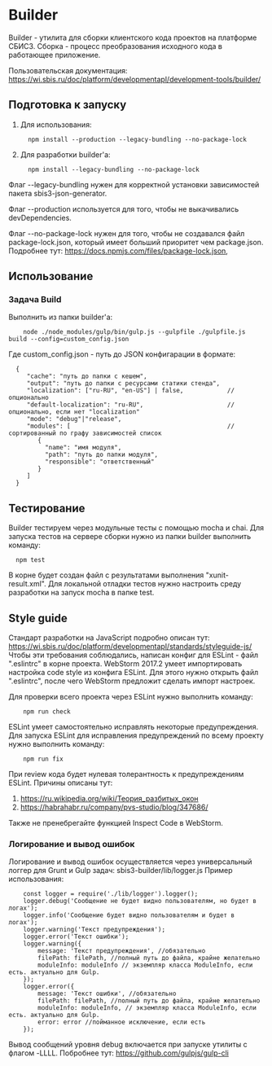 # Builder 
Builder - утилита для сборки клиентского кода проектов на платформе СБИС3. 
Сборка - процесс преобразования исходного кода в работающее приложение. 

Пользовательская документация: https://wi.sbis.ru/doc/platform/developmentapl/development-tools/builder/

## Подготовка к запуску

1. Для использования:

         npm install --production --legacy-bundling --no-package-lock 

2. Для разработки builder'а:

         npm install --legacy-bundling --no-package-lock

Флаг --legacy-bundling нужен для корректной установки зависимостей пакета sbis3-json-generator.

Флаг --production используется для того, чтобы не выкачивались devDependencies.

Флаг --no-package-lock нужен для того, чтобы не создавался файл package-lock.json, 
который имеет больший приоритет чем package.json. 
Подробнее тут:
https://docs.npmjs.com/files/package-lock.json, 
 
## Использование

### Задача Build

Выполнить из папки builder'а:

        node ./node_modules/gulp/bin/gulp.js --gulpfile ./gulpfile.js build --config=custom_config.json 

Где custom_config.json - путь до JSON конфигарации в формате:

      {
         "cache": "путь до папки с кешем",
         "output": "путь до папки с ресурсами статики стенда",
         "localization": ["ru-RU", "en-US"] | false,            //опционально
         "default-localization": "ru-RU",                       //опционально, если нет "localization" 
         "mode": "debug"|"release",
         "modules": [                                           //сортированный по графу зависимостей список
            {
              "name": "имя модуля",
              "path": "путь до папки модуля",
              "responsible": "ответственный"
            }
         ]
      }

## Тестирование

Builder тестируем через модульные тесты с помощью mocha и chai. 
Для запуска тестов на сервере сборки нужно из папки builder выполнить команду:

      npm test

В корне будет создан файл с результатами выполнения "xunit-result.xml".
Для локальной отладки тестов нужно настроить среду разработки на запуск mochа в папке test. 

## Style guide
Стандарт разработки на JavaScript подробно описан тут: https://wi.sbis.ru/doc/platform/developmentapl/standards/styleguide-js/
Чтобы эти требования соблюдались, написан конфиг для ESLint - файл ".eslintrc" в корне проекта.
WebStorm 2017.2 умеет импортировать настройка code style из конфига ESLint. Для этого нужно открыть файл ".eslintrc", 
после чего WebStorm предложит сделать импорт настроек.


Для проверки всего проекта через ESLint нужно выполнить команду:

        npm run check 

ESLint умеет самостоятельно исправлять некоторые предупреждения. Для запуска ESLint для исправления
предупреждений по всему проекту нужно выполнить команду:

        npm run fix 

При review кода будет нулевая толерантность к предупреждениям ESLint. Причины описаны тут: 
1. https://ru.wikipedia.org/wiki/Теория_разбитых_окон
2. https://habrahabr.ru/company/pvs-studio/blog/347686/

Также не пренебрегайте функцией Inspect Code в WebStorm.
 
### Логирование и вывод ошибок
Логирование и вывод ошибок осуществляется через универсальный логгер для Grunt и Gulp задач: sbis3-builder/lib/logger.js
Пример использования: 

        const logger = require('./lib/logger').logger();
        logger.debug('Сообщение не будет видно пользователям, но будет в логах');
        logger.info('Сообщение будет видно пользователям и будет в логах');
        logger.warning('Текст предупреждения');
        logger.error('Текст ошибки');
        logger.warning({
            message: 'Текст предупреждения', //обязательно
            filePath: filePath, //полный путь до файла, крайне желательно
            moduleInfo: moduleInfo // экземпляр класса ModuleInfo, если есть. актуально для Gulp.
        });
        logger.error({
            message: 'Текст ошибки', //обязательно
            filePath: filePath, //полный путь до файла, крайне желательно
            moduleInfo: moduleInfo, // экземпляр класса ModuleInfo, если есть. актуально для Gulp.
            error: error //пойманное исключение, если есть
        });

Вывод сообщений уровня debug включается при запуске утилиты с флагом -LLLL. Побробнее тут: https://github.com/gulpjs/gulp-cli

